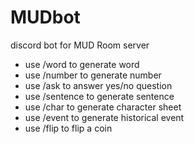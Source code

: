 # MUDbot
discord bot for MUD Room server

- use /word to generate word
- use /number to generate number
- use /ask to answer yes/no question
- use /sentence to generate sentence 
- use /char to generate character sheet
- use /event to generate historical event
- use /flip to flip a coin
